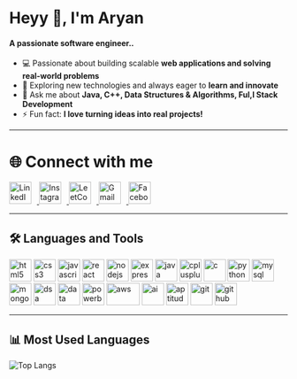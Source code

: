 # Heyy 👋, I'm Aryan 
<h4>A passionate software engineer..</h4>

- 💻 Passionate about building scalable **web applications and solving real-world problems**   
- 🚀 Exploring new technologies and always eager to **learn and innovate**
- 💬 Ask me about **Java, C++, Data Structures & Algorithms, Ful,l Stack Development**  
- ⚡ Fun fact: **I love turning ideas into real projects!**  

---

# 🌐 Connect with me   
<p align="left">
<a href="https://www.linkedin.com/in/ag-aryangupta/" target="_blank">
  <img src="https://cdn-icons-png.flaticon.com/512/3536/3536505.png" alt="LinkedIn" width="40" height="40" style="margin-right:10px;"/>
</a>
<a href="https://www.instagram.com/your-instagram" target="_blank">
  <img src="https://cdn-icons-png.flaticon.com/512/2111/2111463.png" alt="Instagram" width="40" height="40" style="margin-right:10px;"/>
</a>
<a href="https://leetcode.com/your-leetcode" target="_blank">
  <img src="https://upload.wikimedia.org/wikipedia/commons/1/19/LeetCode_logo_black.png" alt="LeetCode" width="40" height="40" style="margin-right:10px;"/>
</a>
<a href="mailto:yourmail@gmail.com" target="_blank">
  <img src="https://cdn-icons-png.flaticon.com/512/732/732200.png" alt="Gmail" width="40" height="40" style="margin-right:10px;"/>
</a>
<a href="https://www.facebook.com/your-facebook" target="_blank">
  <img src="https://cdn-icons-png.flaticon.com/512/733/733547.png" alt="Facebook" width="40" height="40"/>
</a>
</p>

---

## 🛠️ Languages and Tools 

<p align="left"> 
  <!-- Core Web -->
  <img src="https://cdn.jsdelivr.net/gh/devicons/devicon/icons/html5/html5-original.svg" alt="html5" width="40" height="40"/> 
  <img src="https://cdn.jsdelivr.net/gh/devicons/devicon/icons/css3/css3-original.svg" alt="css3" width="40" height="40"/> 
  <img src="https://cdn.jsdelivr.net/gh/devicons/devicon/icons/javascript/javascript-original.svg" alt="javascript" width="40" height="40"/> 
  <img src="https://cdn.jsdelivr.net/gh/devicons/devicon/icons/react/react-original.svg" alt="react" width="40" height="40"/> 
  <img src="https://cdn.jsdelivr.net/gh/devicons/devicon/icons/nodejs/nodejs-original.svg" alt="nodejs" width="40" height="40"/> 
  <img src="https://cdn.jsdelivr.net/gh/devicons/devicon/icons/express/express-original.svg" alt="express" width="40" height="40"/> 

  <!-- Programming Languages -->
  <img src="https://cdn.jsdelivr.net/gh/devicons/devicon/icons/java/java-original.svg" alt="java" width="40" height="40"/> 
  <img src="https://cdn.jsdelivr.net/gh/devicons/devicon/icons/cplusplus/cplusplus-original.svg" alt="cplusplus" width="40" height="40"/> 
  <img src="https://cdn.jsdelivr.net/gh/devicons/devicon/icons/c/c-original.svg" alt="c" width="40" height="40"/> 
  <img src="https://cdn.jsdelivr.net/gh/devicons/devicon/icons/python/python-original.svg" alt="python" width="40" height="40"/> 

  <!-- Databases -->
  <img src="https://cdn.jsdelivr.net/gh/devicons/devicon/icons/mysql/mysql-original.svg" alt="mysql" width="40" height="40"/> 
  <img src="https://cdn.jsdelivr.net/gh/devicons/devicon/icons/mongodb/mongodb-original.svg" alt="mongodb" width="40" height="40"/> 

  <!-- Extra Fields (custom icons since devicon doesn’t have them) -->
  <img src="https://cdn-icons-png.flaticon.com/512/4248/4248443.png" alt="dsa" width="40" height="40"/> 
  <img src="https://cdn-icons-png.flaticon.com/512/2103/2103865.png" alt="data science" width="40" height="40"/>
  <img src="https://cdn.worldvectorlogo.com/logos/power-bi.svg" alt="powerbi" width="40" height="40"/> 
  <img src="https://cdn.jsdelivr.net/gh/devicons/devicon/icons/amazonwebservices/amazonwebservices-original-wordmark.svg" alt="aws" width="60" height="40"/> 
  <img src="https://cdn-icons-png.flaticon.com/512/4712/4712109.png" alt="ai" width="40" height="40"/> 
  <img src="https://cdn-icons-png.flaticon.com/512/2721/2721297.png" alt="aptitude" width="40" height="40"/> 

  <!-- Tools -->
  <img src="https://cdn.jsdelivr.net/gh/devicons/devicon/icons/git/git-original.svg" alt="git" width="40" height="40"/> 
  <img src="https://cdn.jsdelivr.net/gh/devicons/devicon/icons/github/github-original.svg" alt="github" width="40" height="40"/> 
</p>




---

## 📊 Most Used Languages  
![Top Langs](https://github-readme-stats.vercel.app/api/top-langs/?username=agaryangupta&layout=compact)
